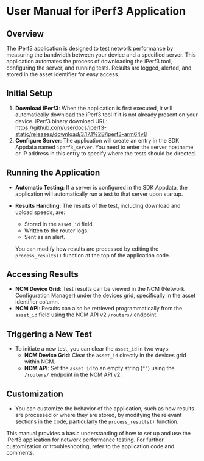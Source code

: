 # User Manual for iPerf3 Application

## Overview
The iPerf3 application is designed to test network performance by measuring the bandwidth between your device and a specified server. This application automates the process of downloading the iPerf3 tool, configuring the server, and running tests. Results are logged, alerted, and stored in the asset identifier for easy access.

## Initial Setup
1. **Download iPerf3**: When the application is first executed, it will automatically download the iPerf3 tool if it is not already present on your device.  iPerf3 binary download URL: https://github.com/userdocs/iperf3-static/releases/download/3.17.1%2B/iperf3-arm64v8
2. **Configure Server**: The application will create an entry in the SDK Appdata named `iperf3_server`. You need to enter the server hostname or IP address in this entry to specify where the tests should be directed.

## Running the Application
- **Automatic Testing**: If a server is configured in the SDK Appdata, the application will automatically run a test to that server upon startup.
- **Results Handling**: The results of the test, including download and upload speeds, are:
  - Stored in the `asset_id` field.
  - Written to the router logs.
  - Sent as an alert.
  
  You can modify how results are processed by editing the `process_results()` function at the top of the application code.

## Accessing Results
- **NCM Device Grid**: Test results can be viewed in the NCM (Network Configuration Manager) under the devices grid, specifically in the asset identifier column.
- **NCM API**: Results can also be retrieved programmatically from the `asset_id` field using the NCM API v2 `/routers/` endpoint.

## Triggering a New Test
- To initiate a new test, you can clear the `asset_id` in two ways:
  - **NCM Device Grid**: Clear the `asset_id` directly in the devices grid within NCM.
  - **NCM API**: Set the `asset_id` to an empty string (`""`) using the `/routers/` endpoint in the NCM API v2.

## Customization
- You can customize the behavior of the application, such as how results are processed or where they are stored, by modifying the relevant sections in the code, particularly the `process_results()` function.

This manual provides a basic understanding of how to set up and use the iPerf3 application for network performance testing. For further customization or troubleshooting, refer to the application code and comments.
